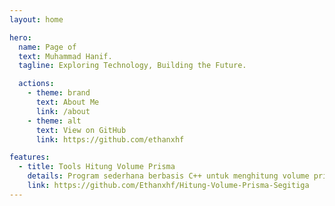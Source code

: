 ```yaml
---
layout: home

hero:
  name: Page of
  text: Muhammad Hanif.
  tagline: Exploring Technology, Building the Future.

  actions:
    - theme: brand
      text: About Me
      link: /about
    - theme: alt
      text: View on GitHub
      link: https://github.com/ethanxhf

features:
  - title: Tools Hitung Volume Prisma 
    details: Program sederhana berbasis C++ untuk menghitung volume prisma segitiga. Pengguna dapat memasukkan nilai alas, tinggi segitiga, dan tinggi prisma, kemudian program akan menampilkan hasil perhitungan volume dalam satuan cm³.
    link: https://github.com/Ethanxhf/Hitung-Volume-Prisma-Segitiga
---
```

